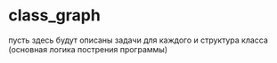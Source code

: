 # class_graph
пусть здесь будут описаны задачи для каждого и структура класса (основная логика пострения программы)
  
